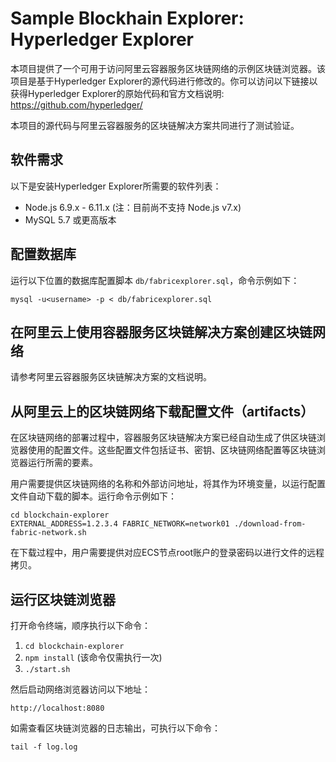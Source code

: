 # Sample Blockhain Explorer: Hyperledger Explorer

本项目提供了一个可用于访问阿里云容器服务区块链网络的示例区块链浏览器。该项目是基于Hyperledger Explorer的源代码进行修改的。你可以访问以下链接以获得Hyperledger Explorer的原始代码和官方文档说明:
https://github.com/hyperledger/

本项目的源代码与阿里云容器服务的区块链解决方案共同进行了测试验证。

## 软件需求

以下是安装Hyperledger Explorer所需要的软件列表：

* Node.js 6.9.x - 6.11.x (注：目前尚不支持 Node.js v7.x)
* MySQL 5.7 或更高版本


## 配置数据库

运行以下位置的数据库配置脚本 `db/fabricexplorer.sql`，命令示例如下：

```
mysql -u<username> -p < db/fabricexplorer.sql
```

## 在阿里云上使用容器服务区块链解决方案创建区块链网络

请参考阿里云容器服务区块链解决方案的文档说明。 

## 从阿里云上的区块链网络下载配置文件（artifacts）

在区块链网络的部署过程中，容器服务区块链解决方案已经自动生成了供区块链浏览器使用的配置文件。这些配置文件包括证书、密钥、区块链网络配置等区块链浏览器运行所需的要素。

用户需要提供区块链网络的名称和外部访问地址，将其作为环境变量，以运行配置文件自动下载的脚本。运行命令示例如下：

```
cd blockchain-explorer
EXTERNAL_ADDRESS=1.2.3.4 FABRIC_NETWORK=network01 ./download-from-fabric-network.sh
```
在下载过程中，用户需要提供对应ECS节点root账户的登录密码以进行文件的远程拷贝。


## 运行区块链浏览器

打开命令终端，顺序执行以下命令：

1. `cd blockchain-explorer`
2. `npm install`  (该命令仅需执行一次)
3. `./start.sh`

然后启动网络浏览器访问以下地址：

```
http://localhost:8080
```

如需查看区块链浏览器的日志输出，可执行以下命令：

```
tail -f log.log
```

